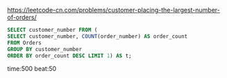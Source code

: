 
<https://leetcode-cn.com/problems/customer-placing-the-largest-number-of-orders/>

```sql
SELECT customer_number FROM (
SELECT customer_number, COUNT(order_number) AS order_count 
FROM Orders 
GROUP BY customer_number
ORDER BY order_count DESC LIMIT 1) AS t;
```

time:500 beat:50

